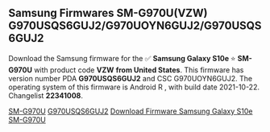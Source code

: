 <h2>Samsung Firmwares SM-G970U(VZW) G970USQS6GUJ2/G970UOYN6GUJ2/G970USQS6GUJ2</h2>
Download the Samsung firmware for the ✅ <strong>Samsung Galaxy S10e </strong> ⭐ <strong>SM-G970U</strong> with product code <strong>VZW</strong> <strong> from United States</strong>. This firmware has version number PDA <strong>G970USQS6GUJ2</strong> and CSC G970UOYN6GUJ2. The operating system of this firmware is Android R , with build date 2021-10-22. Changelist <strong>22341008</strong>.


[SM-G970U](https://samfirm.shop/samsung/model/SM-G970U)
[G970USQS6GUJ2](https://samfirm.shop/samsung/pda/G970USQS6GUJ2)
[Download Firmware Samsung Galaxy S10e SM-G970U](https://samfirm.shop/samsung/firmware/467545)

